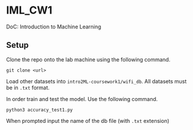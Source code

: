 # IML_CW1
DoC: Introduction to Machine Learning

## Setup
Clone the repo onto the lab machine using the following command.
````shell
git clone <url>
````

Load other datasets into `intro2ML-coursework1/wifi_db`. All datasets must be in `.txt` format.

In order train and test the model. Use the following command.
````shell
python3 accuracy_test1.py
````
When prompted input the name of the db file (with `.txt` extension)
